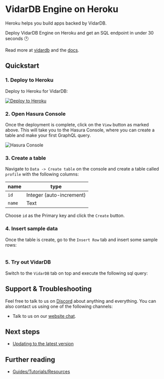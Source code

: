 # VidarDB Engine on Heroku

Heroku helps you build apps backed by VidarDB.

Deploy VidarDB Engine on Heroku and get an SQL endpoint in under 30 seconds :clock1:

Read more at [vidardb](https://www.vidardb.com) and the [docs](https://www.vidardb.com/docs). 


## Quickstart

### 1. Deploy to Heroku 
Deploy to Heroku for VidarDB:

[![Deploy to Heroku](https://www.herokucdn.com/deploy/button.svg)](https://heroku.com/deploy?template=https://github.com/vidardb/vidardb-engine-heroku)


### 2. Open Hasura Console

Once the deployment is complete, click on the `View` button as marked above.
This will take you to the Hasura Console, where you can create a table and make
your first GraphQL query. 

![Hasura Console](https://graphql-engine-cdn.hasura.io/heroku-repo/assets/hasura_console.png)

### 3. Create a table

Navigate to `Data -> Create table` on the console and create a table called
`profile` with the following columns:

| name   | type                     |
|--------|--------------------------|
| `id`   | Integer (auto-increment) |
| `name` | Text                     |

Choose `id` as the Primary key and click the `Create` button.


### 4. Insert sample data

Once the table is create, go to the `Insert Row` tab and insert some sample
rows:
```

```

### 5. Try out VidarDB

Switch to the `VidarDB` tab on top and execute the following sql query:


## Support & Troubleshooting

Feel free to talk to us on [Discord](https://www.vidardb.com/docs) about anything
and everything. You can also contact us using one of the following channels: 

* Talk to us on our [website chat](https://www.vidardb.com).

## Next steps

- [Updating to the latest version](https://www.vidardb.com/docs/faq/)

## Further reading

- [Guides/Tutorials/Resources](https://www.vidardb.com/docs)
